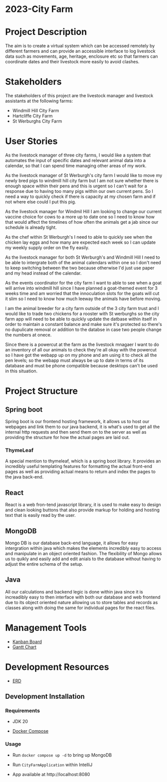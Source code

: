 # 2023-City Farm

# Project Description

The aim is to create a virtual system which can be accessed remotely by different farmers and can provide an accessible interface to log livestock data such as movements, age, heritage, enclosure etc so that farmers can coordinate dates and their livestock more easily to avoid clashes.

# Stakeholders

The stakeholders of this project are the livestock manager and livestock assistants at the following farms:

* Windmill Hill City Farm
* Hartcliffe City Farm
* St Werburghs City Farm

# User Stories

As the livestock manager of three city farms, I would like a system that automates the input of specific dates and relevant animal data into a calendar, so that I can spend time managing other areas of my work.

As the livestock manager of St Werburgh's city farm I would like to move my newly bred pigs to windmill hill city farm but I am not sure whether there is enough space within their pens and this is urgent so I can't wait for a response due to having too many pigs within our own current pens. So I need a way to quickly check if there is capacity at my chosen farm and if not where else could I put this pig.

As the livestock manager for Windmil Hill I am looking to change our current vaccine choice for cows to a more up to date one so I need to know how that would affect the timelines of how often the animals get a jab since our schedule is already tight.

As the chef within St Werburgh's I need to able to quickly see when the chicken lay eggs and how many are expected each week so I can update my weekly supply order on the fly easily.

As the livestock manager for both St Werburgh's and Windmill Hill I need to be able to intergrate both of the animal calendars within one so I don't need to keep switching between the two because otherwise I'd just use paper and my head instead of the calendar.

As the events coordinator for the city farm I want to able to see when a goat will arrive into windmill hill since I have planned a goat-themed event for 3 weeks time and am worried that the innoculation slots for the goats will cut it slim so I need to know how much leeway the animals have before moving.

I am the animal breeder for a city farm outside of the 3 city farm trust and I would like to trade two chickens for a rooster with St werburghs so the city farm app will need to be able to quickly update the datbase within itself in order to maintain a constant balance and make sure it's protected so there's no dupulicate removal or addition to the databse in case two people change the numbers at onece. 

Since there is a powercut at the farm as the livestock mnagaer I want to do an inventory of all our animals to check they're all okay with the powercut so I have got the webapp up on my phone and am using it to check all the pen levels; so the webapp must always be up to date in terms of its database and must be phone compatible because desktops can't be used in this situation.

# Project Structure 
## Spring boot
Spring boot is our frontend hosting framework, it allows us to host our webpages and link them to our java backend, it is what's used to get all the internal http requests and then send them on to the server as well as providing the structure for how the actual pages are laid out.
### ThymeLeaf
A special mention to thymeleaf, which is a spring boot library. It provides an incredibly useful templating features for formatting the actual front-end pages as well as providing actual means to return and index the pages to the java back-end.
## React 
React is a web fron-tend javascript library, it is used to make easy to design and clean looking buttons that also provide markup for holding and hosting text that is easily read by the user.
## MongoDB
Mongo DB is our database back-end language, it allows for easy intergration within java which makes the elements incredibly easy to access and manipulate in an object oriented fashion. The flexibility of Mongo allows us to quikly and easily add and edit anials to the database without having to adjust the entire schema of the setup.
## Java
All our calculations and backend legic is done within java since it is increadibly easy to then interface with both our database and web frontend due to its object oriented nature allowing us to store tables and records as classes along with doing the same for individual pages for the react files.


# Management Tools

* [Kanban Board](https://github.com/orgs/spe-uob/projects/113)
* [Gantt Chart](https://github.com/spe-uob/2023-CityFarm/raw/dev/Gantt%20Chart.xlsx)

# Development Resources

* [ERD](https://tinyurl.com/erddraft)

## Development Installation

### Requirements

- JDK 20

- [Docker Compose](https://docs.docker.com/compose/install/)

### Usage

- Run `docker compose up -d` to bring up MongoDB

- Run `CityFarmApplication` within IntelliJ

- App available at http://localhost:8080